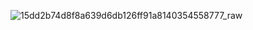 ![15dd2b74d8f8a639d6db126ff91a8140354558777_raw](https://github.com/zhaoshaojipaifan/JDK_TEST_Hana/assets/150127378/9c07574c-5ae0-4832-8fdc-b97f930f0cba)
